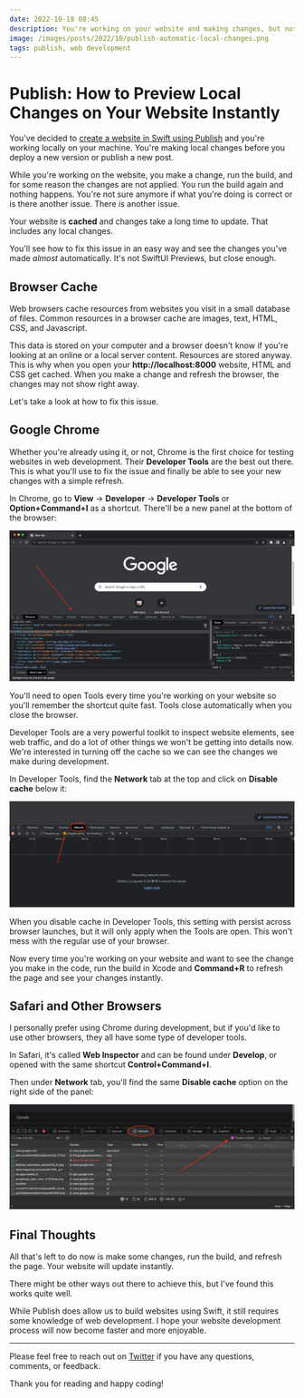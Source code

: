 ```yaml
---
date: 2022-10-18 08:45
description: You're working on your website and making changes, but nothing has changed. You refresh the browser and yet nothing happens. In this post, learn how to use the tools available to refresh your website and see the changes you've made, applied instantly.
image: /images/posts/2022/10/publish-automatic-local-changes.png
tags: publish, web development
---
```


# Publish: How to Preview Local Changes on Your Website Instantly

You've decided to [create a website in Swift using Publish](https://danijelavrzan.com/posts/2022/06/create-portfolio-website-using-publish/) and you're working locally on your machine. You're making local changes before you deploy a new version or publish a new post. 

While you're working on the website, you make a change, run the build, and for some reason the changes are not applied. You run the build again and nothing happens. You're not sure anymore if what you're doing is correct or is there another issue. There *is* another issue. 

Your website is **cached** and changes take a long time to update. That includes any local changes. 

You'll see how to fix this issue in an easy way and see the changes you've made *almost* automatically. It's not SwiftUI Previews, but close enough.

## Browser Cache

Web browsers cache resources from websites you visit in a small database of files. Common resources in a browser cache are images, text, HTML, CSS, and Javascript.

This data is stored on your computer and a browser doesn't know if you're looking at an online or a local server content. Resources are stored anyway. This is why when you open your **http://localhost:8000** website, HTML and CSS get cached. When you make a change and refresh the browser, the changes may not show right away. 

Let's take a look at how to fix this issue.

## Google Chrome

Whether you're already using it, or not, Chrome is the first choice for testing websites in web development. Their **Developer Tools** are the best out there. This is what you'll use to fix the issue and finally be able to see your new changes with a simple refresh.

In Chrome, go to **View** -> **Developer** -> **Developer Tools** or **Option+Command+I** as a shortcut. There'll be a new panel at the bottom of the browser:

![Google Chrome web browser with Developer Tools opened](/images/posts/2022/10/publish-automatic-local-changes01.png "Google Chrome web browser with Developer Tools opened")

You'll need to open Tools every time you're working on your website so you'll remember the shortcut quite fast. Tools close automatically when you close the browser.

Developer Tools are a very powerful toolkit to inspect website elements, see web traffic, and do a lot of other things we won't be getting into details now. We're interested in turning off the cache so we can see the changes we make during development.

In Developer Tools, find the **Network** tab at the top and click on **Disable cache** below it:

![Network tab in Developer Tools with cache disabled](/images/posts/2022/10/publish-automatic-local-changes02.png "Network tab in Developer Tools with cache disabled")

When you disable cache in Developer Tools, this setting with persist across browser launches, but it will only apply when the Tools are open. This won't mess with the regular use of your browser.

Now every time you're working on your website and want to see the change you make in the code, run the build in Xcode and **Command+R** to refresh the page and see your changes instantly.

## Safari and Other Browsers

I personally prefer using Chrome during development, but if you'd like to use other browsers, they all have some type of developer tools. 

In Safari, it's called **Web Inspector** and can be found under **Develop**, or opened with the same shortcut **Control+Command+I**.

Then under **Network** tab, you'll find the same **Disable cache** option on the right side of the panel:

![Network tab in Web Inspector with cache disabled in Safari](/images/posts/2022/10/publish-automatic-local-changes03.png "Network tab in Web Inspector with cache disabled in Safari")

## Final Thoughts

All that's left to do now is make some changes, run the build, and refresh the page. Your website will update instantly. 

There might be other ways out there to achieve this, but I've found this works quite well.

While Publish does allow us to build websites using Swift, it still requires some knowledge of web development. I hope your website development process will now become faster and more enjoyable. 

***

Please feel free to reach out on [Twitter](https://twitter.com/dvrzan) if you have any questions, comments, or feedback.

Thank you for reading and happy coding!
